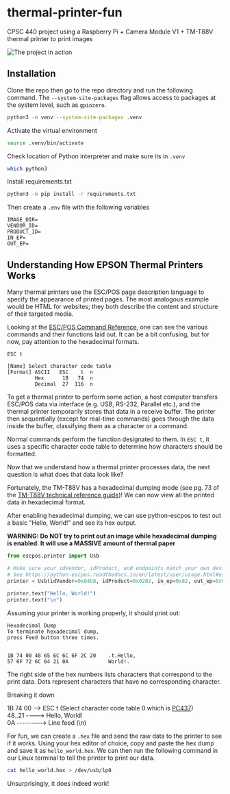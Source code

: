 # thermal-printer-fun

CPSC 440 project using a Raspberry Pi + Camera Module V1 + TM-T88V thermal printer to print images

![The project in action](https://github.com/AnOrdinaryUsername/thermal-printer-FUN/assets/57053268/3343bbff-023b-4a95-bfa5-595e228b7895)


## Installation

Clone the repo then go to the repo directory and run the following command.
The `--system-site-packages` flag allows access to packages at the system level, such as `gpiozero`.

```bash
python3 -m venv --system-site-packages .venv
```

Activate the virtual environment
```bash
source .venv/bin/activate
```

Check location of Python interpreter and make sure its in `.venv`
```bash
which python3
```

Install requirements.txt
```bash
python3 -m pip install -r requirements.txt
```

Then create a `.env` file with the following variables

```env
IMAGE_DIR=
VENDOR_ID=
PRODUCT_ID=
IN_EP=
OUT_EP=
```

## Understanding How EPSON Thermal Printers Works

Many thermal printers use the ESC/POS page description language to specify
the appearance of printed pages. The most analogous example would be HTML
for websites; they both describe the content and structure of their targeted
media.

Looking at the [ESC/POS Command Reference](https://download4.epson.biz/sec_pubs/pos/reference_en/escpos/ref_escpos_en/tmt88v.html), one can see the various
commands and their functions laid out. It can be a bit confusing, but for now, pay
attention to the hexadecimal formats.

```
ESC t

[Name] Select character code table
[Format] ASCII   ESC    t  n
         Hex      1B   74  n
         Decimal  27  116  n
```

To get a thermal printer to perform some action, a host computer transfers ESC/POS data via interface (e.g. USB, RS-232, Parallel etc.), and the thermal printer temporarily stores that data in a receive buffer. The printer then sequentially (except for real-time commands) goes through the data inside the buffer, classifying them as a character or a command.

Normal commands perform the function designated to them. In `ESC t`, it uses a specific character code table to determine how
characters should be formatted.

Now that we understand how a thermal printer processes data, the next question is what does that data look like?

Fortunately, the TM-T88V has a hexadecimal dumping mode (see pg. 73 of the [TM-T88V technical reference guide](https://files.support.epson.com/pdf/pos/bulk/tm-t88v_trg_en_revf.pdf))! We can now view all the printed data in hexadecimal format.

After enabling hexadecimal dumping, we can use python-escpos to test out a basic "Hello, World!" and see its
hex output.

**WARNING: Do NOT try to print out an image while hexadecimal dumping is enabled. It will use a MASSIVE amount of thermal paper**

```python
from escpos.printer import Usb

# Make sure your idVendor, idProduct, and endpoints match your own device!
# See https://python-escpos.readthedocs.io/en/latest/user/usage.html#usb-printer
printer = Usb(idVendor=0x04b8, idProduct=0x0202, in_ep=0x82, out_ep=0x01, profile="TM-T88V")
        
printer.text("Hello, World!")
printer.text("\n")
```

Assuming your printer is working properly, it should print out:

```
Hexadecimal Dump
To terminate hexadecimal dump,
press Feed button three times.


1B 74 00 48 65 6C 6C 6F 2C 20    .t.Hello,
57 6F 72 6C 64 21 0A             World!.
```

The right side of the hex numbers lists characters that correspond to the print data.
Dots represent characters that have no corresponding character.

Breaking it down

1B 74 00 --> ESC t (Select character code table 0 which is [PC437](https://download4.epson.biz/sec_pubs/pos/reference_en/charcode/ref_charcode_en/page_00.html))  
48..21 ----> Hello, World!  
0A --------> Line feed (\n)  

For fun, we can create a `.hex` file and send the raw data to the printer to see if it works. Using your hex editor of choice,
copy and paste the hex dump and save it as `hello_world.hex`. We can then run the following command in our Linux terminal to tell the printer
to print our data.

```sh
cat hello_world.hex > /dev/usb/lp0
```

Unsurprisingly, it does indeed work!
